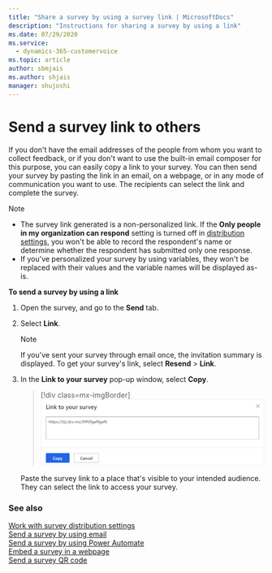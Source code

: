 ```yaml
---
title: "Share a survey by using a survey link | MicrosoftDocs"
description: "Instructions for sharing a survey by using a link"
ms.date: 07/29/2020
ms.service: 
  - dynamics-365-customervoice
ms.topic: article
author: sbmjais
ms.author: shjais
manager: shujoshi
---
```


# Send a survey link to others

If you don't have the email addresses of the people from whom you want to collect feedback, or if you don't want to use the built-in email composer for this purpose, you can easily copy a link to your survey. You can then send your survey by pasting the link in an email, on a webpage, or in any mode of communication you want to use. The recipients can select the link and complete the survey.

> [!NOTE]
> - The survey link generated is a non-personalized link. If the **Only people in my organization can respond** setting is turned off in [distribution settings](distribution-settings.md), you won't be able to record the respondent's name or determine whether the respondent has submitted only one response.
> - If you've personalized your survey by using variables, they won't be replaced with their values and the variable names will be displayed as-is.

**To send a survey by using a link**

1. Open the survey, and go to the **Send** tab.

2. Select **Link**.

    > [!NOTE]
    > If you've sent your survey through email once, the invitation summary is displayed. To get your survey's link, select **Resend** > **Link**.

3. In the **Link to your survey** pop-up window, select **Copy**.

    > [!div class=mx-imgBorder]
    > ![Get the survey link for sharing](media/survey-link.png "Get the survey link for sharing")

    Paste the survey link to a place that's visible to your intended audience. They can select the link to access your survey.

### See also

[Work with survey distribution settings](distribution-settings.md)<br>
[Send a survey by using email](send-survey-email.md)<br>
[Send a survey by using Power Automate](send-survey-flow.md)<br>
[Embed a survey in a webpage](embed-web-page.md)<br>
[Send a survey QR code](send-survey-qrcode.md)
